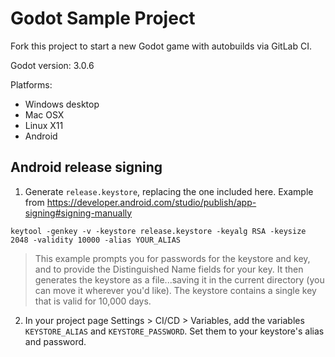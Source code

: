 # Godot Sample Project

Fork this project to start a new Godot game with autobuilds via GitLab CI.

Godot version: 3.0.6

Platforms:

- Windows desktop
- Mac OSX
- Linux X11
- Android

## Android release signing

1. Generate `release.keystore`, replacing the one included here. Example from https://developer.android.com/studio/publish/app-signing#signing-manually
```
keytool -genkey -v -keystore release.keystore -keyalg RSA -keysize 2048 -validity 10000 -alias YOUR_ALIAS
```
> This example prompts you for passwords for the keystore and key, and to provide the Distinguished Name fields for your key. It then generates the keystore as a file...saving it in the current directory (you can move it wherever you'd like). The keystore contains a single key that is valid for 10,000 days.

2. In your project page Settings > CI/CD > Variables, add the variables `KEYSTORE_ALIAS` and `KEYSTORE_PASSWORD`. Set them to your keystore's alias and password.